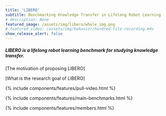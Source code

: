```yaml
--- 
title: 'LIBERO'
subtitle: Benchmarking Knowledge Transfer in Lifelong Robot Learning
# description: None
featured_image: /assets/img/libero/whole_img.png
# featured_video: /assets/img/behavior/hundred-tile-recording.m4v
show_release_alert: false
---
```



<!-- <div id="mainContent"> -->
<!-- </div> -->

<h5>LIBERO is a lifelong robot learning benchmark for studying knowledge transfer.</h5>

[The motivation of proposing LIBERO]

[What is the research goal of LIBERO]



{% include components/features/pull-video.html %}

{% include components/features/main-benchmarks.html %}

{% include components/features/members.html %}

